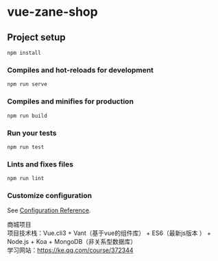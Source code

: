 # vue-zane-shop

## Project setup
```
npm install
```

### Compiles and hot-reloads for development
```
npm run serve
```

### Compiles and minifies for production
```
npm run build
```

### Run your tests
```
npm run test
```

### Lints and fixes files
```
npm run lint
```

### Customize configuration
See [Configuration Reference](https://cli.vuejs.org/config/).

商城项目<br />
项目技术栈：Vue.cli3 + Vant（基于vue的组件库） + ES6（最新js版本	） + Node.js + Koa + MongoDB（非关系型数据库）<br />
学习网站：https://ke.qq.com/course/372344
